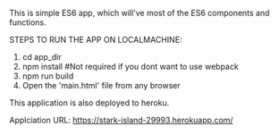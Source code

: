 This is simple ES6 app, which will've most of the ES6 components and functions. 

STEPS TO RUN THE APP ON LOCALMACHINE:

1. cd app_dir
2. npm install #Not required if you dont want to use webpack
3. npm run build
4. Open the 'main.html' file from any browser

This application is also deployed to heroku. 

Applciation URL: https://stark-island-29993.herokuapp.com/

